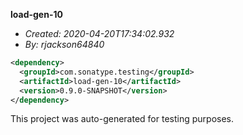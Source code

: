 **load-gen-10**
+ _Created: 2020-04-20T17:34:02.932_
+ _By: rjackson64840_

```xml
<dependency>
  <groupId>com.sonatype.testing</groupId>
  <artifactId>load-gen-10</artifactId>
  <version>0.9.0-SNAPSHOT</version>
</dependency>
```

This project was auto-generated for testing purposes.
